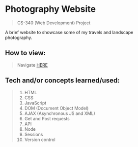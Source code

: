 # Photography Website
> CS-340 (Web Development) Project  

A brief website to showcase some of my travels and landscape photography.  
  
## How to view:  
> Navigate [HERE](http://web.engr.oregonstate.edu/~seawellj/)

## Tech and/or concepts learned/used:
> 1. HTML  
> 2. CSS
> 3. JavaScript
> 4. DOM (Document Object Model)
> 5. AJAX (Asynchronous JS and XML)
> 6. Get and Post requests
> 7. API
> 8. Node
> 9. Sessions
> 10. Version control
